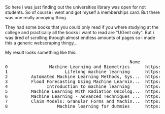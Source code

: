 So here i was just finding out the universities library was open for not students. So of course i went and got myself a memberships card. But there was one really annoying thing.

They had some books that you could only read if you where studying at the college and practically all the books i want to read are "UGent only". 
But i was tired of scrolling through almost endless amounts of pages so i made this a generic webscraping thingy...

My result looks something like this:
<pre>
                                                Name                  link to book
0                Machine Learning and Biometrics      https://tinyurl.com/y5h3ryjg
1                      Lifelong machine learning      https://tinyurl.com/y4may3fy
2         Automated Machine Learning Methods, Sys...  https://tinyurl.com/y2m9d2sc
3         Flood Forecasting Using Machine Learnin...  https://tinyurl.com/y6k5usm9
4               Introduction to machine learning      https://tinyurl.com/y3uslk5d
5         Machine Learning With Radiation Oncolog...  https://tinyurl.com/yxl8d94y
6         Machine Learning - Advanced Techniques ...  https://tinyurl.com/y54j8l5q
7         Claim Models: Granular Forms and Machin...  https://tinyurl.com/y4xxkrra
8                   Machine learning for dummies      https://tinyurl.com/y6jpxwt9
</pre>
